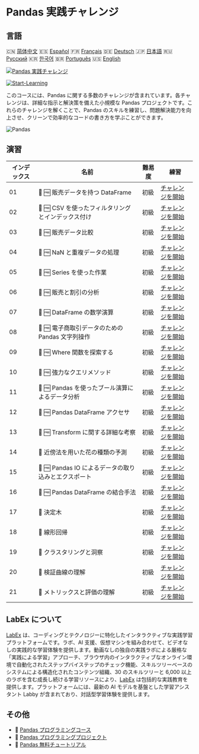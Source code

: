 # Pandas 実践チャレンジ

## 言語

🇨🇳 [简体中文](README_zh.md) 🇪🇸 [Español](README_es.md) 🇫🇷 [Français](README_fr.md) 🇩🇪 [Deutsch](README_de.md) 🇯🇵 [日本語](README_ja.md) 🇷🇺 [Русский](README_ru.md) 🇰🇷 [한국어](README_ko.md) 🇧🇷 [Português](README_pt.md) 🇺🇸 [English](README.md) 

[![Pandas 実践チャレンジ](https://cover-creator.labex.io/pandas-practice-challenges.png?lang=ja)](https://labex.io/ja/courses/pandas-practice-challenges)

[![Start-Learning](https://img.shields.io/badge/Start-Learning-whitesmoke?style=for-the-badge)](https://labex.io/ja/courses/pandas-practice-challenges)

このコースには、Pandas に関する多数のチャレンジが含まれています。各チャレンジは、詳細な指示と解決策を備えた小規模な Pandas プロジェクトです。これらのチャレンジを解くことで、Pandas のスキルを練習し、問題解決能力を向上させ、クリーンで効率的なコードの書き方を学ぶことができます。

![Pandas](https://img.shields.io/badge/Pandas-whitesmoke?style=for-the-badge&logo=pandas)


## 演習

|   インデックス | 名前                                                 | 難易度   | 練習                                                                                                                                                                    |
|----------------|------------------------------------------------------|----------|-------------------------------------------------------------------------------------------------------------------------------------------------------------------------|
|             01 | 🎯 🆓 販売データを持つ DataFrame                     | 初級     | <a target='_blank' href='https://labex.io/ja/labs/python-dataframe-with-sales-data-22107?course=pandas-practice-challenges'>チャレンジを開始</a>                        |
|             02 | 🎯 🆓 CSV を使ったフィルタリングとインデックス付け   | 初級     | <a target='_blank' href='https://labex.io/ja/labs/python-filtering-and-indexing-with-csv-67543?course=pandas-practice-challenges'>チャレンジを開始</a>                  |
|             03 | 🎯 🆓 販売データ比較                                 | 初級     | <a target='_blank' href='https://labex.io/ja/labs/pandas-sales-data-comparison-92717?course=pandas-practice-challenges'>チャレンジを開始</a>                            |
|             04 | 🎯 🆓 NaN と重複データの処理                         | 初級     | <a target='_blank' href='https://labex.io/ja/labs/python-handling-nan-and-duplicates-189438?course=pandas-practice-challenges'>チャレンジを開始</a>                     |
|             05 | 🎯 🆓 Series を使った作業                            | 初級     | <a target='_blank' href='https://labex.io/ja/labs/python-working-with-series-67550?course=pandas-practice-challenges'>チャレンジを開始</a>                              |
|             06 | 🎯 🆓 販売と割引の分析                               | 初級     | <a target='_blank' href='https://labex.io/ja/labs/python-analyzing-sales-and-discounts-23740?course=pandas-practice-challenges'>チャレンジを開始</a>                    |
|             07 | 🎯 🆓 DataFrame の数学演算                           | 初級     | <a target='_blank' href='https://labex.io/ja/labs/python-dataframe-math-operations-172040?course=pandas-practice-challenges'>チャレンジを開始</a>                       |
|             08 | 🎯 🆓 電子商取引データのための Pandas 文字列操作     | 初級     | <a target='_blank' href='https://labex.io/ja/labs/pandas-pandas-string-manipulation-for-e-commerce-data-29301?course=pandas-practice-challenges'>チャレンジを開始</a>   |
|             09 | 🎯 🆓 Where 関数を探索する                           | 初級     | <a target='_blank' href='https://labex.io/ja/labs/python-exploring-the-where-function-53379?course=pandas-practice-challenges'>チャレンジを開始</a>                     |
|             10 | 🎯 🆓 強力なクエリメソッド                           | 初級     | <a target='_blank' href='https://labex.io/ja/labs/pandas-the-powerful-query-method-29827?course=pandas-practice-challenges'>チャレンジを開始</a>                        |
|             11 | 🎯 🆓 Pandas を使ったブール演算によるデータ分析      | 初級     | <a target='_blank' href='https://labex.io/ja/labs/python-pandas-boolean-reductions-data-analysis-53381?course=pandas-practice-challenges'>チャレンジを開始</a>          |
|             12 | 🎯 🆓 Pandas DataFrame アクセサ                      | 初級     | <a target='_blank' href='https://labex.io/ja/labs/pandas-pandas-dataframe-accessors-47122?course=pandas-practice-challenges'>チャレンジを開始</a>                       |
|             13 | 🎯 🆓 Transform に関する詳細な考察                   | 初級     | <a target='_blank' href='https://labex.io/ja/labs/pandas-a-deep-dive-into-transform-23742?course=pandas-practice-challenges'>チャレンジを開始</a>                       |
|             14 | 🎯  近傍法を用いた花の種類の予測                     | 初級     | <a target='_blank' href='https://labex.io/ja/labs/sklearn-predicting-flower-types-with-nearest-neighbors-256147?course=pandas-practice-challenges'>チャレンジを開始</a> |
|             15 | 🎯 🆓 Pandas IO によるデータの取り込みとエクスポート | 初級     | <a target='_blank' href='https://labex.io/ja/labs/python-pandas-io-data-ingestion-and-export-47120?course=pandas-practice-challenges'>チャレンジを開始</a>              |
|             16 | 🎯 🆓 Pandas DataFrame の結合手法                    | 初級     | <a target='_blank' href='https://labex.io/ja/labs/python-pandas-dataframe-combination-techniques-16435?course=pandas-practice-challenges'>チャレンジを開始</a>          |
|             17 | 🎯  決定木                                           | 初級     | <a target='_blank' href='https://labex.io/ja/labs/python-decision-trees-92597?course=pandas-practice-challenges'>チャレンジを開始</a>                                   |
|             18 | 🎯  線形回帰                                         | 初級     | <a target='_blank' href='https://labex.io/ja/labs/python-linear-regression-185171?course=pandas-practice-challenges'>チャレンジを開始</a>                               |
|             19 | 🎯  クラスタリングと洞察                             | 初級     | <a target='_blank' href='https://labex.io/ja/labs/python-clustering-and-insights-198286?course=pandas-practice-challenges'>チャレンジを開始</a>                         |
|             20 | 🎯  検証曲線の理解                                   | 初級     | <a target='_blank' href='https://labex.io/ja/labs/python-understanding-validation-curves-106940?course=pandas-practice-challenges'>チャレンジを開始</a>                 |
|             21 | 🎯  メトリックスと評価の理解                         | 初級     | <a target='_blank' href='https://labex.io/ja/labs/python-understanding-metrics-and-scoring-185172?course=pandas-practice-challenges'>チャレンジを開始</a>               |

## LabEx について

[LabEx](https://labex.io) は、コーディングとテクノロジーに特化したインタラクティブな実践学習プラットフォームです。ラボ、AI 支援、仮想マシンを組み合わせて、ビデオなしの実践的な学習体験を提供します。動画なしの独自の実践ラボによる厳格な「実践による学習」アプローチ、ブラウザ内のインタラクティブなオンライン環境で自動化されたステップバイステップのチェック機能、スキルツリーベースのシステムによる構造化されたコンテンツ組織、30 のスキルツリーと 6,000 以上のラボを含む成長し続ける学習リソースにより、[LabEx](https://labex.io) は包括的な実践教育を提供します。プラットフォームには、最新の AI モデルを基盤とした学習アシスタント Labby が含まれており、対話型学習体験を提供します。

## その他

- 🔗 [Pandas プログラミングコース](https://github.com/labex-labs/awesome-programming-courses)
- 🔗 [Pandas プログラミングプロジェクト](https://github.com/labex-labs/awesome-programming-projects)
- 🔗 [Pandas 無料チュートリアル](https://github.com/labex-labs/pandas-free-tutorials)

